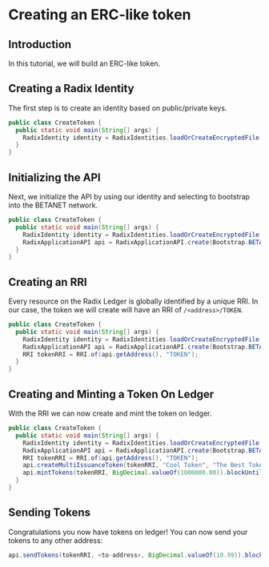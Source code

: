 # Creating an ERC-like token

## Introduction

In this tutorial, we will build an ERC-like token.

## Creating a Radix Identity

The first step is to create an identity based on public/private keys.

```java
public class CreateToken {
  public static void main(String[] args) {
    RadixIdentity identity = RadixIdentities.loadOrCreateEncryptedFile("my.key", "password123");
  }
}
```

## Initializing the API

Next, we initialize the API by using our identity and selecting to bootstrap into the BETANET network.

```java
public class CreateToken {
  public static void main(String[] args) {
    RadixIdentity identity = RadixIdentities.loadOrCreateEncryptedFile("my.key", "password123");
    RadixApplicationAPI api = RadixApplicationAPI.create(Bootstrap.BETANET, identity);
  }
}
```

## Creating an RRI

Every resource on the Radix Ledger is globally identified by a unique RRI. In our case, the token we will create will have an RRI of `/<address>/TOKEN`.

```java
public class CreateToken {
  public static void main(String[] args) {
    RadixIdentity identity = RadixIdentities.loadOrCreateEncryptedFile("my.key", "password123");
    RadixApplicationAPI api = RadixApplicationAPI.create(Bootstrap.BETANET, identity);
    RRI tokenRRI = RRI.of(api.getAddress(), "TOKEN");
  }
}
```

## Creating and Minting a Token On Ledger

With the RRI we can now create and mint the token on ledger.

```java
public class CreateToken {
  public static void main(String[] args) {
    RadixIdentity identity = RadixIdentities.loadOrCreateEncryptedFile("my.key", "password123");
    RadixApplicationAPI api = RadixApplicationAPI.create(Bootstrap.BETANET, identity);
    RRI tokenRRI = RRI.of(api.getAddress(), "TOKEN");
    api.createMultiIssuanceToken(tokenRRI, "Cool Token", "The Best Token!").blockUntilComplete();
    api.mintTokens(tokenRRI, BigDecimal.valueOf(1000000.00)).blockUntilComplete();
  }
}
```

## Sending Tokens

Congratulations you now have tokens on ledger! You can now send your tokens to any other address:

```java
api.sendTokens(tokenRRI, <to-address>, BigDecimal.valueOf(10.99)).blockUntilComplete();
```

